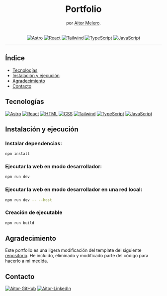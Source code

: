 <h1 align="center">Portfolio</h1>

<div align="center">
   por  <a href="https://github.com/AitorMelero" target="_blank">Aitor Melero</a>.
</div>
</br>
<div align="center">

[![Astro](https://img.shields.io/badge/Astro-BC52EE?logo=astro&logoColor=white)](https://astro.build/)
[![React](https://img.shields.io/badge/React-61DAFB?logo=react&logoColor=white)](https://es.react.dev/)
[![Tailwind](https://img.shields.io/badge/Tailwind-06B6D4?logo=tailwind-css&logoColor=white)](https://tailwindcss.com/)
[![TypeScript](https://img.shields.io/badge/TypeScript-3178c6?logo=typescript&logoColor=white)](https://www.typescriptlang.org/)
[![JavaScript](https://img.shields.io/badge/JavaScript-F7DF1E?logo=javascript&logoColor=white)](https://developer.mozilla.org/es/docs/Web/JavaScript)

---

</div>

<!-- INDICE -->

## Índice

-   [Tecnologías](#tecnologías)
-   [Instalación y ejecución](#instalación-y-ejecución)
-   [Agradecimiento](#agradecimiento)
-   [Contacto](#contacto)

## Tecnologías

[![Astro](https://img.shields.io/badge/Astro-BC52EE?logo=astro&logoColor=white)](https://astro.build/)
[![React](https://img.shields.io/badge/React-61DAFB?logo=react&logoColor=white)](https://es.react.dev/)
[![HTML](https://img.shields.io/badge/HTML-E34F26?logo=html5&logoColor=white)](https://developer.mozilla.org/es/docs/Web/HTML)
[![CSS](https://img.shields.io/badge/CSS-1572B6?logo=css3&logoColor=white)](https://developer.mozilla.org/es/docs/Web/CSS)
[![Tailwind](https://img.shields.io/badge/Tailwind-06B6D4?logo=tailwind-css&logoColor=white)](https://tailwindcss.com/)
[![TypeScript](https://img.shields.io/badge/TypeScript-3178c6?logo=typescript&logoColor=white)](https://www.typescriptlang.org/)
[![JavaScript](https://img.shields.io/badge/JavaScript-F7DF1E?logo=javascript&logoColor=white)](https://developer.mozilla.org/es/docs/Web/JavaScript)

<!-- INSTALACION Y EJECUCION -->

## Instalación y ejecución

### Instalar dependencias:

```bash
npm install
```

### Ejecutar la web en modo desarrollador:

```bash
npm run dev
```

### Ejecutar la web en modo desarrollador en una red local:

```bash
npm run dev -- --host
```

### Creación de ejecutable

```bash
npm run build
```

## Agradecimiento

Este portfolio es una ligera modificación del template del siguiente [repositorio](https://github.com/markhorn-dev/astro-sphere). He incluido, eliminado y modificado parte del código para hacerlo a mi medida.

## Contacto

[![Aitor-GitHub](https://img.shields.io/badge/GitHub-181717?logo=github&logoColor=white)](https://github.com/AitorMelero)
[![Aitor-LinkedIn](https://img.shields.io/badge/LinkedIn-0A66C2?logo=linkedin&logoColor=white)](https://www.linkedin.com/in/aitor-melero-pic%C3%B3n-678105293/)

